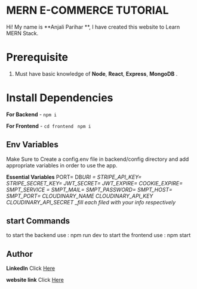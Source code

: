 # MERN E-COMMERCE TUTORIAL

Hi! My name is **Anjali Parihar **, I have created this website to Learn MERN Stack.

# Prerequisite

1.  Must have basic knowledge of **Node**, **React**, **Express**, **MongoDB** .

# Install Dependencies

**For Backend** - `npm i`

**For Frontend** - `cd frontend` ` npm i`

## Env Variables

Make Sure to Create a config.env file in backend/config directory and add appropriate variables in order to use the app.

**Essential Variables**
PORT=
DB*URI =
STRIPE_API_KEY=
STRIPE_SECRET_KEY=
JWT_SECRET=
JWT_EXPIRE=
COOKIE_EXPIRE=
SMPT_SERVICE =
SMPT_MAIL=
SMPT_PASSWORD=
SMPT_HOST=
SMPT_PORT=
CLOUDINARY_NAME
CLOUDINARY_API_KEY
CLOUDINARY_API_SECRET
\_fill each filed with your info respectively*

## start Commands

to start the backend use : npm run dev
to start the frontend use : npm start

## Author

**LinkedIn** Click [Here](https://www.linkedin.com/in/anjaliparihar/)

**website link** Click [Here](https://www.anjishop.me)
